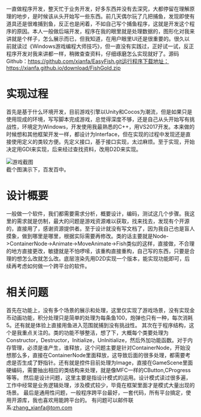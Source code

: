 ﻿---
categories: [捕鱼游戏开发]
tags: [游戏开发, 捕鱼, C++]
---
一直做程序开发，整天忙于业务开发，好多东西并没有去深究，大都停留在理解原理的地步，是时候该从头开始写一些东西。前几天偶尔玩了几把捕鱼，发现即使有道具还是很难捕到鱼，反正也是闲着，不如自己写个捕鱼程序，这就是开发这个程序的原因。本人一般做后端开发，程序在我的眼里就是处理数据的，图形化对我来讲就是个样子，怎么展示而已，但我知道，在用户眼里UI还是很重要的。很久以前就读过《Windows游戏编程大师技巧》，但一直没有实践过，正好试一试，反正程序开发对我来讲都一样，稍微查查资料，仔细琢磨怎么实现就好了。源码Github：https://github.com/xianfa/EasyFish.git运行程序下载地址：https://xianfa.github.io/download/FishGold.zip  

# 实现过程
首先是基于什么环境开发，目前游戏引擎以Unity和Cocos为潮流，但是如果只是使用现成的环境，写写脚本完成游戏，总觉得深度不够，还是自己从头开始写有挑战性，环境定为Windows，开发使用我最熟悉的C++，用VS2017开发。本来做的时候想和其他框架开发一样，都设计为Interface，但在实现的过程中发现还是直接使用定义的类较方便。先定义接口，基于接口实现，太过麻烦。至于实现，开始决定用GDI来实现，后来经过查找资料，改用D2D来实现。

![游戏截图](../../../screenshot/游戏截图.jpg "游戏截图")  
  截个图演示下，百发百中。

# 设计概要
一般做一个软件，我们都需要需求分析，概要设计，编码，测试这几个步骤。我这里的需求就是仿制，最大的问题是游戏资源难以获取，找来找去，发现有个开源的，直接用了，感谢资源提供者。至于设计就没有写文档了，因为我自己也是盲人摸象，做到哪里是哪里，根据实际需要再修改。类的话主要就是Node->ContainerNode->Animate->MoveAnimate->Fish类似的这样，直接做，不合理的地方直接更改，敏捷就是不怕啰嗦，该重构直接重构，自己写的东西，只要是合理的想怎么改就怎么改。底层渲染先用D2D实现一个版本，能实现功能即可，后续再考虑如何做一个跨平台的软件。  

# 相关问题
首先在功能上，没有多个场景的展示和处理，这里仅实现了游戏场景，没有实现金币动画功能，积分处理只是简单的处理为每条鱼100，炮弹也只有一种，每次消耗5。还有就是体验上直接用鱼进入范围就捕到没有挑战性。
其次在于程序结构，这个是我重点关注的。类的功能不够整洁，想了下，大概每个类要处理为Constructor，Destructor，Initialize，UnInitialize，然后外加功能函数。对于内存管理，必须是谁产生，谁释放，这个问题主要是针对ContainerNode，开始没想那么多，直接在ContainerNode里面释放，这导致后面的很多处理，都需要考虑是否生成了野指针。还有就是控件目前处理为Image，直接在GameScene里面硬编码，需要抽出相应的类结构来处理，就是像MFC一样的CButton,CProgress等等。
然后是设计问题，这里主要是指设计模式的运用。设计模式读过很多遍，工作中经常是业务逻辑处理，涉及模式较少，毕竟在框架里面才是模式大量出现的场景。
最后是通用性问题，一般程序跨平台最好，一套代码，所有平台搞定，使用开源库，我也喜欢用能跨平台的。
有问题可以邮件联系:zhang_xianfa@tom.com